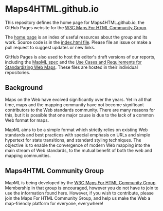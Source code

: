 # Maps4HTML.github.io

This repository defines the home page for Maps4HTML.github.io,
the GitHub Pages website for the [W3C Maps For HTML Community Group](http://www.w3.org/community/maps4html/).

The [home page](https://Maps4HTML.github.io/) is an index of useful resources
about the group and its work.
Source code is in the [index.html file](https://github.com/Maps4HTML/Maps4HTML.github.io/blob/master/index.html).
Please file an issue or make a pull request
to suggest updates or new links.

GitHub Pages is also used to host the editor's draft versions of our reports,
including the [MapML spec](http://maps4html.github.io/MapML/spec/)
and the [Use Cases and Requirements for Standardizing Web Maps](https://maps4html.org/HTML-Map-Element-UseCases-Requirements/).
These files are hosted in their individual repositories.

## Background

Maps on the Web have evolved significantly over the years.  Yet in all that time, maps and the mapping community have not become significant contributors to the Web standards community.  There are many reasons for this, but it is possible that one major cause is due to the lack of a common Web format for maps.

MapML aims to be a simple format which strictly relies on existing Web standards and best practices with special emphasis on URLs and simple hypertext for state transitions, and standard styling techniques.  The objective is to enable the convergence of modern Web mapping into the main stream of Web standards, to the mutual benefit of both the web and mapping communities.

## Maps4HTML Community Group

MapML is being developed by the [W3C Maps For HTML Community Group](http://www.w3.org/community/maps4html/).  Membership in that group is encouraged, however you do not have to join to use the information found here.  However, if you wish to contribute, please join the Maps For HTML Community Group, and help us make the Web a map-friendly platform for everyone, everywhere!

